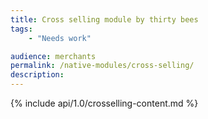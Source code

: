 ```yaml
---
title: Cross selling module by thirty bees
tags:
    - "Needs work"

audience: merchants
permalink: /native-modules/cross-selling/
description:
---
```


{% include api/1.0/crosselling-content.md %}